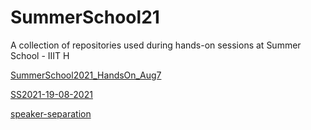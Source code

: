 # SummerSchool21

A collection of repositories used during hands-on sessions at Summer School - IIIT H

[SummerSchool2021_HandsOn_Aug7](https://github.com/ThrupthiAnn/SummerSchool2021_HandsOn_Aug7)

[SS2021-19-08-2021](https://github.com/Rudrabha/SS2021-19-08-2021)

[speaker-separation](https://github.com/Sindhu-Hegde/speaker-separation)


